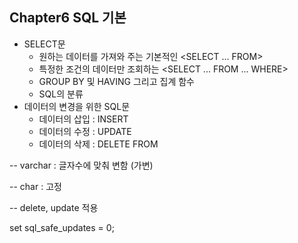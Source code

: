 ## Chapter6 SQL 기본
  - SELECT문
    - 원하는 데이터를 가져와 주는 기본적인 <SELECT ... FROM>
    - 특정한 조건의 데이터만 조회하는 <SELECT ... FROM ... WHERE>
    - GROUP BY 및 HAVING 그리고 집계 함수
    - SQL의 분류
  - 데이터의 변경을 위한 SQL문
    - 데이터의 삽입 : INSERT
    - 데이터의 수정 : UPDATE
    - 데이터의 삭제 : DELETE FROM

  
  
-- varchar : 글자수에 맞춰 변함 (가변)
  
-- char : 고정

-- delete, update 적용
  
  set sql_safe_updates = 0;



